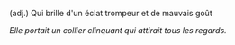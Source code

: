 (adj.) Qui brille d'un éclat trompeur et de mauvais goût

*Elle portait un collier clinquant qui attirait tous les regards.*